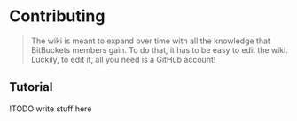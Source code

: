 # Contributing

> The wiki is meant to expand over time with all the knowledge that BitBuckets members gain. To do that, it has to be easy to edit the wiki. Luckily, to edit it, all you need is a GitHub account!

## Tutorial

!TODO write stuff here
